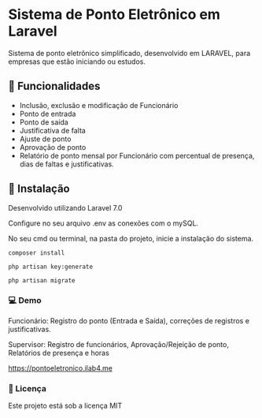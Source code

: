 # Sistema de Ponto Eletrônico em Laravel

Sistema de ponto eletrônico simplificado, desenvolvido em LARAVEL, para empresas que estão iniciando ou estudos.

## 🔧 Funcionalidades

* Inclusão, exclusão e modificação de Funcionário
* Ponto de entrada
* Ponto de saída
* Justificativa de falta
* Ajuste de ponto
* Aprovação de ponto
* Relatório de ponto mensal por Funcionário com percentual de presença, dias de faltas e justificativas.


## 🚀 Instalação
    
Desenvolvido utilizando Laravel 7.0

Configure no seu arquivo .env as conexões com o mySQL.

No seu cmd ou terminal, na pasta do projeto, inicie a instalação do sistema.

```
composer install
```

```
php artisan key:generate
```

```
php artisan migrate
```
 

### 💻 Demo

Funcionário: Registro do ponto (Entrada e Saída), correções de registros e justificativas.

Supervisor: Registro de funcionários, Aprovação/Rejeição de ponto, Relatórios de presença e horas

https://pontoeletronico.ilab4.me

### 📄 Licença

Este projeto está sob a licença MIT
